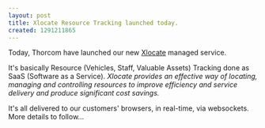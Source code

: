 ```yaml
--- 
layout: post
title: Xlocate Resource Tracking launched today.
created: 1291211865
---
```

Today, Thorcom have launched our new <a href="http://www.xlocate.net">Xlocate</a> managed service.

It's basically Resource (Vehicles, Staff, Valuable Assets) Tracking done as SaaS (Software as a Service).
<cite>
Xlocate provides an effective way of locating, managing and controlling resources to improve efficiency and service delivery and produce significant cost savings.
</cite>

It's all delivered to our customers' browsers, in real-time, via websockets.  More details to follow...
